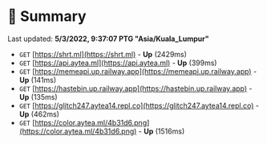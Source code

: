 # 📖 Summary
Last updated: **5/3/2022, 9:37:07 PTG "Asia/Kuala_Lumpur"**

- `GET` [https://shrt.ml](https://shrt.ml) - **Up** (2429ms)
- `GET` [https://api.aytea.ml](https://api.aytea.ml) - **Up** (399ms)
- `GET` [https://memeapi.up.railway.app](https://memeapi.up.railway.app) - **Up** (141ms)
- `GET` [https://hastebin.up.railway.app](https://hastebin.up.railway.app) - **Up** (135ms)
- `GET` [https://glitch247.aytea14.repl.co](https://glitch247.aytea14.repl.co) - **Up** (462ms)
- `GET` [https://color.aytea.ml/4b31d6.png](https://color.aytea.ml/4b31d6.png) - **Up** (1516ms)
